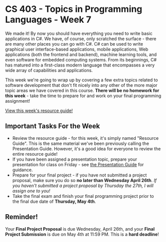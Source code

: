 # CS 403 - Topics in Programming Languages - Week 7

We made it! By now you should have everything you need to write basic applications in C#. We have, of course, only scratched the surface - there are many other places you can go with C#. C# can be used to write graphical user interface-based applications, mobile applications, Web applications (both the frontend and backend), machine learning tools, and even software for embedded computing systems. From its beginnings, C# has matured into a first-class modern language that encompasses a very wide array of capabilities and applications. 

This week we're going to wrap up by covering a few extra topics related to software development that don't fit nicely into any other of the more major topic areas we have covered in this course. **There will be no homework for this week** - take the time to prepare for and work on your final programming assignment!

[View this week's resource guide!](RESOURCES.md)

## Important Tasks For the Week

* Review the resource guide - for this week, it's simply named "Resource Guide". This is the same material we've been previously calling the Presentation Guide. However, it's a good idea for everyone to review the entire resource guide!
* If you have been assigned a presentation topic, prepare your presentation for class on Friday - see [the Presentation Guide](https://mnsu.learn.minnstate.edu/d2l/le/content/6192136/viewContent/59970825/View) for guidance.
* Prepare for your final project - if you have not submitted a project proposal, make sure you do so **no later than Wednesday April 26th**. *If you haven't submitted a project proposal by Thursday the 27th, I will assign one to you!*
* Take the final exam and finish your final programming project prior to the final due date of **Thursday, May 4th**. 

## Reminder!

Your **Final Project Proposal** is due Wednesday, April 26th, and your **Final Project Submission** is due on May 4th at 11:59 PM. This is a **hard deadline**!
